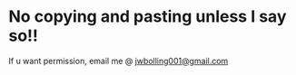 

# No copying and pasting unless I say so!!

If u want permission, email me @ jwbolling001@gmail.com